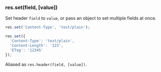 <h3 id='res.set'>res.set(field, [value])</h3>

Set header `field` to `value`, or pass an object to set multiple fields at once.

```js
res.set('Content-Type', 'text/plain');

res.set({
  'Content-Type': 'text/plain',
  'Content-Length': '123',
  'ETag': '12345'
});
```

Aliased as `res.header(field, [value])`.
